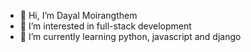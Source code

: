 - 👋 Hi, I’m Dayal Moirangthem
- 👀 I’m interested in full-stack development
- 🌱 I’m currently learning python, javascript and django
<!-- - 💞️ I’m looking to collaborate on ...
- 📫 How to reach me ... -->

<!---
thisisdayal/thisisdayal is a ✨ special ✨ repository because its `README.md` (this file) appears on your GitHub profile.
You can click the Preview link to take a look at your changes.
--->
